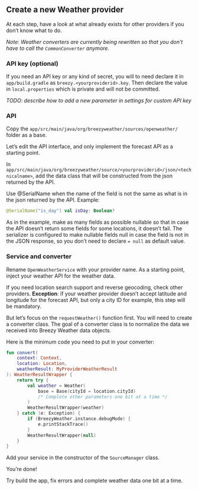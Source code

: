 ## Create a new Weather provider

At each step, have a look at what already exists for other providers if you don’t know what to do.

*Note: Weather converters are currently being rewritten so that you don’t have to call the `CommonConverter` anymore.*


### API key (optional)

If you need an API key or any kind of secret, you will to need declare it in `app/build.gradle` as `breezy.<yourproviderid>.key`.
Then declare the value in `local.properties` which is private and will not be committed.

*TODO: describe how to add a new parameter in settings for custom API key*


### API
Copy the `app/src/main/java/org/breezyweather/sources/openweather/` folder as a base.

Let’s edit the API interface, and only implement the forecast API as a starting point.

In `app/src/main/java/org/breezyweather/source/<yourproviderid>/json/<technicalname>`, add the data class that will be constructed from the json returned by the API.

Use @SerialName when the name of the field is not the same as what is in the json returned by the API.
Example:
```kotlin
@SerialName("is_day") val isDay: Boolean?
```

As in the example, make as many fields as possible nullable so that in case the API doesn’t return some fields for some locations, it doesn’t fail. The serializer is configured to make nullable fields null in case the field is not in the JSON response, so you don’t need to declare `= null` as default value.


### Service and converter
Rename `OpenWeatherService` with your provider name.
As a starting point, inject your weather API for the weather data.

If you need location search support and reverse geocoding, check other providers.
**Exception**: if your weather provider doesn’t accept latitude and longitude for the forecast API, but only a city ID for example, this step will be mandatory.

But let’s focus on the `requestWeather()` function first. You will need to create a converter class.
The goal of a converter class is to normalize the data we received into Breezy Weather data objects.

Here is the minimum code you need to put in your converter:
```kotlin
fun convert(
    context: Context,
    location: Location,
    weatherResult: MyProviderWeatherResult
): WeatherResultWrapper {
    return try {
        val weather = Weather(
            base = Base(cityId = location.cityId)
            /* Complete other parameters one bit at a time */
        )
        WeatherResultWrapper(weather)
    } catch (e: Exception) {
        if (BreezyWeather.instance.debugMode) {
            e.printStackTrace()
        }
        WeatherResultWrapper(null)
    }
}
```

Add your service in the constructor of the `SourceManager` class.

You’re done!

Try build the app, fix errors and complete weather data one bit at a time.
